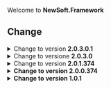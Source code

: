 Welcome to <b>NewSoft.Framework</b>

## Change
<details><summary>Change to version <b>2.0.3.0.1</b></summary>

Add Function to SysInfo: GetBatteryInfo<br>
Add Two Module: Interop and FunMath
</details>

<details><summary>Change to versione <b>2.0.3.0</b></summary>
Add <b>Module Functions</b><br>
<b>Fixed</b> a part of the tips view for the <b>Dev IDE component</b> while coding<br>
</details>

<details><summary>Change to version <b>2.0.1.374</b></summary>

Add <b>Diagnostic Module</b><br>
Add <b>PrivateDiagnostic Module<b> for counter use Lib<br>
</details>

<details><summary>Change to version <b>2.0.0.374</b></summary>

Add <b>Module Registry.</b><br>
** this module helps the manipulation of the system registry
</details>

<details><summary>Change to version <b>1.0.1</b>
</summary>
Change to version <b>1.0.1</b><br>

Add <b>MicaEffect Module</b><br>
Add <b>SysInfo Module</b><br>
Add <b>Update Module</b><br>
Add <b>Network Module</b><br>
</details>
